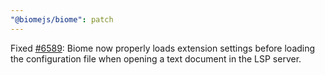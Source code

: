 ```yaml
---
"@biomejs/biome": patch
---
```


Fixed [#6589](https://github.com/biomejs/biome/issues/6589): Biome now properly loads extension settings before loading the configuration file when opening a text document in the LSP server.
